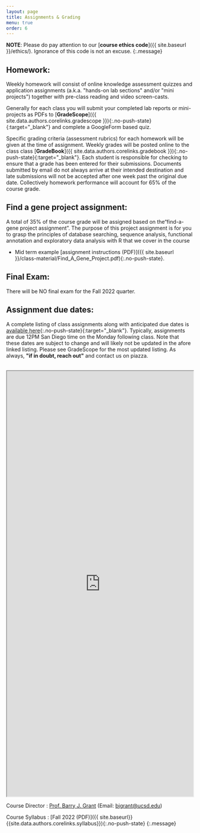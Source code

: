 ```yaml
---
layout: page
title: Assignments & Grading
menu: true
order: 6
---
```


**NOTE**: Please do pay attention to our [**course ethics code**]({{ site.baseurl }}/ethics/). Ignorance of this code is not an excuse.
{:.message}

## Homework:  
Weekly homework will consist of online knowledge assessment quizzes and application assignments (a.k.a. "hands-on lab sections" and/or "mini projects") together with pre-class reading and video screen-casts.   

Generally for each class you will submit your completed lab reports or mini-projects as PDFs to [**GradeScope**]({{ site.data.authors.corelinks.gradescope }}){:.no-push-state}{:target="_blank"} and complete a GoogleForm based quiz.  

Specific grading criteria (assessment rubrics) for each homework will be given at the time of assignment. Weekly grades will be posted online to the class class [**GradeBook**]({{ site.data.authors.corelinks.gradebook }}){:.no-push-state}{:target="_blank"}. Each student is responsible for checking to ensure that a grade has been entered for their submissions. Documents submitted by email do not always arrive at their intended destination and late submissions will not be accepted after one week past the original due date. Collectively homework performance will account for 65% of the course grade.



## Find a gene project assignment:  
A total of 35% of the course grade will be assigned based on the“find-a-gene project assignment”. The purpose of this project assignment is for you to grasp the principles of database searching, sequence analysis, functional annotation and exploratory data analysis with R that we cover in the course  
- Mid term example [assignment instructions (PDF)]({{ site.baseurl }}/class-material/Find_A_Gene_Project.pdf){:.no-push-state}.


## Final Exam:  
There will be NO final exam for the Fall 2022 quarter.   

## Assignment due dates:
A complete listing of class assignments along with anticipated due dates is [available here](https://docs.google.com/spreadsheets/d/1hn8PRVM_jUEXY1DAbPCOLUoXgClKSbIQovccZAbgxDk/edit?usp=sharing
){:.no-push-state}{:target="_blank"}. Typically, assignments are due 12PM San Diego time on the Monday following class. Note that these dates are subject to change and will likely not be updated in the afore linked listing. Please see GradeScope for the most updated listing. As always, **"if in doubt, reach out"** and contact us on piazza.


<br>
<iframe width='100%' height='1150' src="https://docs.google.com/spreadsheets/d/e/2PACX-1vS60NQSAYWC9xdQpPWZstoRhk8vXeAL54YksKShqtzpBK9LzcsbgiRhMSa8xa3J6SJIRGpyo0F3Ts9a/pubhtml?gid=442644877&amp;single=true&amp;widget=false&amp;headers=false"></iframe>
<br>

Course Director
: [Prof. Barry J. Grant](http://thegrantlab.org/) (Email: [bjgrant@ucsd.edu](mailto:bjgrant@ucsd.edu))

Course Syllabus
: [Fall 2022 (PDF)]({{ site.baseurl}}{{site.data.authors.corelinks.syllabus}}){:.no-push-state}
{:.message}

 

